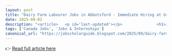 ```yaml
---
layout: post
title: "Dairy Farm Labourer Jobs in Abbotsford - Immediate Hiring at Graham Dairy Farms"
date: 2025-09-02
description: "<article>   <p id='last-updated'></p>   		      <h1>Join Our Herd: Dairy Farm Labourer Opportunities at Graham Dairy Farms</h1>        <table align='center' cellpadding='0' cellspacing='0' class='tr-caption-container' style='margin-left: auto; margin-right: auto;'><tbody><tr><td style='text-align: center;'><a href='https://blogger.googleusercontent.com/img/b/R29vZ2xl/AVvXsEhHF4kv-v3P-bC3me9sgE0GwEJPzfQFIgjyXoNSdOvXqUkI8feSTVKbuiDV0XwVGlvzr0afNy80o-f3W5p6pmJJJyoAmym8hgBoQSvS_fce81LqUsxa0_YZbswaoqf2FPFjvwGJnP8BEwA2sB07aw-0XdinxC5glK0_r_4UAmMJlYQNCkpy-2b1iWAcOLS9/s862/Dairy%20Farm%20Labourer%20Jobs%20in%20Abbotsford%20-%20Immediate%20Hiring%20at%20Graham%20Dairy%20Farms.png' style='margin-left: auto; margin-right: auto;'><img alt='Dairy Farm Labourer Jobs in Abbotsford - Immediate Hiring at Graham Dairy Farms' border='0' src='https://blogger.googleusercontent.com/img/b/R29vZ2xl/AVvXsEhHF4kv-v3P-bC3me9sgE0GwEJPzfQFIgjyXoNSdOvXqUkI8feSTVKbuiDV0XwVGlvzr0afNy80o-f3W5p6pmJJJyoAmym8hgBoQSvS_fce81LqUsxa0_YZbswaoqf2FPFjvwGJnP8BEwA2sB07aw-0XdinxC5glK0_r_4UAmMJlYQNCkpy-2b1iWAcOLS9/s16000/Dairy%20Farm%20Labourer%20Jobs%20in%20Abbotsford%20-%20Immediate%20Hiring%20at%20Graham%20Dairy%20Farms.png' title='Dairy Farm Labourer Jobs in Abbotsford - Immediate Hiring at Graham Dairy Farms' /></a></td></tr><tr><td class='tr-caption' style='text-align: center;'>Dairy Farm Labourer Jobs in Abbotsford - Immediate Hiring at Graham Dairy Farms</td></tr></tbody></table><p>The heart of the agricultural industry beats in the fields and barns of local farms. Graham Dairy Farms Ltd. is a cornerstone of the Abbotsford farming community, offering vital job opportunities for those who are passionate about animal care and sustainable agriculture. These roles are more than just a job; they are a chance to be part of a legacy that feeds nations.</p><section>          <h2>Company Overview: A Legacy of Quality and Care</h2>         <p>For over three decades, Graham Dairy Farms Ltd. has been a respected name in British Columbia's agricultural sector. Founded on the principles of animal welfare, sustainable farming practices, and producing the highest quality milk, the farm has grown from a small family operation into a modern, thriving enterprise. Their mission is simple: to provide nutritious dairy products while maintaining an unwavering commitment to the health and happiness of their herd and their team.</p>                     <p>The work culture at Graham Dairy is built on mutual respect, hard work, and a shared passion for the land and animals. It's a place where tradition meets innovation, and every team member is valued for their contribution to the daily operation. The company's achievements are not just measured in output, but in their low employee turnover, their support for the local economy, and their reputation as a fair and rewarding place to work.</p>          <h3>Why Job Seekers are Drawn to Graham Dairy Farms</h3>         <p>In an era of remote work and digital screens, Graham Dairy offers something profoundly tangible and rewarding. Job seekers are attracted to the honest, physical work that provides a clear sense of purpose and accomplishment at the end of each day. The company represents stability and growth within the essential food production industry, a sector that is always in demand.</p>         <p>Furthermore, Graham Dairy's explicit commitment to supporting newcomers, refugees, youth, and visible minorities creates an inclusive and welcoming environment that many modern job seekers actively look for. They don't just offer a paycheck; they offer a community and a supportive pathway for anyone willing to learn and work hard. This commitment to people, combined with a critical role in a global industry, makes it a unique and attractive employer.</p>                  <div class='testimonial'>             'I came to Canada as a refugee with no farming experience. Graham Dairy not only gave me a job but provided training, support with housing, and a welcoming community. Three years later, I'm a team supervisor and couldn't be happier with my career path.' - Maria L., Current Employee         </div>     </section>          <section>         <h2>The Dairy Industry in Abbotsford: A Growing Opportunity</h2>         <p>Abbotsford is known as the agricultural capital of British Columbia, with dairy farming being one of its most vital sectors. The region's rich soil and favorable climate create ideal conditions for dairy operations. As consumer demand for locally sourced, high-quality dairy products continues to grow, so does the need for skilled farm labor.</p>                  <p>Working in this industry provides not just a job, but a career with lasting potential. The skills you develop at Graham Dairy Farms are transferable across the agricultural sector, making this an excellent starting point for anyone interested in building a future in farming. With the current focus on food security and sustainable practices, dairy farm laborers play an essential role in our local and national food systems.</p>                  <h3>Understanding Modern Dairy Farming</h3>         <p>Today's dairy farms like Graham Dairy have evolved significantly from traditional operations. Modern technology now works hand-in-hand with traditional animal husbandry to ensure the highest standards of animal welfare and production efficiency. From automated feeding systems to climate-controlled barns and digital health monitoring, you'll be working with cutting-edge technology that makes farming more efficient and humane.</p>                  <p>This technological advancement doesn't replace the need for skilled human labor; rather, it enhances it. Workers at Graham Dairy receive comprehensive training on these systems, developing technical skills that are valuable across the agricultural sector. This blend of traditional farming knowledge and modern technology creates a dynamic work environment that is both challenging and rewarding.</p>     </section>      <section>         <h2>Dairy Farm Labourer</h2>         <p><strong>Role Overview:</strong> Provide essential daily care for our dairy herd, ensuring animal health, welfare, and efficient farm operations. No prior experience is necessary as we provide comprehensive training.</p>                  <h3>Key Responsibilities</h3>         <ul>             <li>Monitor the health and well-being of the dairy herd.</li>             <li>Supervise and assist with milking operations to ensure quality and hygiene.</li>             <li>Perform livestock feeding and maintain clean living environments.</li>             <li>Operate and perform basic maintenance on farm machinery and equipment.</li>             <li>Maintain detailed records of livestock performance and milk production.</li>             <li>Perform general farm duties to support the overall operation.</li>         </ul>          <h3>Ideal Candidate Profile</h3>         <ul>             <li>A strong work ethic and a willingness to learn.</li>             <li>Ability to perform physically demanding tasks and handle heavy loads.</li>             <li>Keen attention to detail, especially regarding animal health.</li>             <li>Ability to work independently and as part of a team.</li>             <li>Comfort working with large animals.</li>             <li>Reliability and a commitment to a consistent work schedule.</li>         </ul>          <p>This role is the backbone of our operation, directly ensuring the quality of our product and the satisfaction of our customers who trust us for wholesome, nutritious milk.</p>          <h3>Why This Role Matters to Our Business</h3>         <p>The Dairy Farm Labourer is not an entry-level position in the traditional sense; it is a foundational one. The health of every cow, the cleanliness of every stall, and the accuracy of every record directly impacts the quality of milk we produce. Your work ensures the wheels of our entire operation turn smoothly. Without dedicated individuals in this role, we simply could not maintain our standards of excellence or our reputation in the market. You are the first and most important line of defense in animal welfare and product quality.</p>                  <p>In today's competitive dairy market, consumers are increasingly concerned about where their food comes from and how animals are treated. Your role directly addresses these concerns by ensuring our practices meet the highest standards of animal care and product quality. This not only maintains our market position but strengthens consumer trust in the Graham Dairy brand.</p>          <h3>Skills, Growth, and Future Opportunities</h3>         <p>This position is a fantastic launchpad for a lasting career in agriculture. You will gain a comprehensive skill set that is highly valued across the farming industry, including animal husbandry, machinery operation, and data management. For those interested in career growth, this role offers a clear pathway. Proven, reliable labourers often advance to become Milking Parlour Supervisors, Herd Managers, or Equipment Operators. The hands-on experience you gain here is a form of education in itself, making you a valuable asset not only to our farm but to the entire agricultural sector. For more on building a career in this field, check out our blog on career tips in agriculture.</p>                  <p>Beyond technical skills, you'll develop important soft skills that transfer to any career path: responsibility, time management, teamwork, and problem-solving. Many of our former employees have gone on to successful careers in veterinary services, agricultural management, and even started their own farming operations using the knowledge gained at Graham Dairy.</p>     </section>          <section>         <h2>A Day in the Life of a Dairy Farm Labourer</h2>         <p>Curious about what your typical day might look like? While each day brings new challenges and opportunities, here's a general overview of what you can expect:</p>                  <h3>Morning Responsibilities (5:00 AM - 12:00 PM)</h3>         <p>Your day begins early with the first milking shift. You'll assist in preparing the cows for milking, ensuring equipment is sanitized and functioning properly. During this time, you'll also observe each animal for signs of health issues and record any concerns for the herd manager. After milking, you'll oversee the cleaning of the milking parlor and equipment before moving on to feeding duties.</p>                  <h3>Afternoon Tasks (12:00 PM - 5:00 PM)</h3>         <p>The afternoon typically involves barn maintenance, animal health checks, and facility operations. You might be cleaning stalls, checking feed inventory, assisting with veterinary visits, or performing light maintenance on equipment. This is also when you'll complete detailed records of milk production, animal health observations, and inventory usage.</p>                  <h3>Evening Duties (5:00 PM - 9:00 PM)</h3>         <p>The evening shift involves the second milking of the day, similar to the morning routine. You'll also ensure all animals are comfortable for the night, with adequate feed and water. Before finishing, you'll complete end-of-day reports and prepare the facility for the next day's operations.</p>                  <p>While the schedule is structured, each day brings variety. One day you might be assisting with a calving, another day you might be learning to operate new equipment, and during harvest season, you might assist with crop operations that support our feed supply.</p>     </section>      <section>         <h2>Career Benefits at Graham Dairy Farms</h2>         <p>Choosing a role at Graham Dairy is choosing a career with tangible benefits that support your professional and personal life.</p>                  <div class='benefits-grid'>             <div class='benefit-card'>                 <h3>Comprehensive On-the-Job Training</h3>                 <p>We invest in you from day one, ensuring you are confident and skilled in all aspects of your role. Our training program combines shadowing experienced staff with hands-on practice.</p>             </div>             <div class='benefit-card'>                 <h3>Inclusive and Supportive Culture</h3>                 <p>With specific programs for newcomers, refugees, and youth, we foster a diverse and welcoming workplace for everyone. Our diversity initiatives include language support and cultural awareness training for all staff.</p>             </div>             <div class='benefit-card'>                 <h3>Essential Industry Experience</h3>                 <p>Gain experience in the critical food production sector, a stable and always relevant industry. This experience opens doors throughout the agricultural sector.</p>             </div>             <div class='benefit-card'>                 <h3>Physical and Mental Wellbeing</h3>                 <p>Active, outdoor work contributes to a healthy lifestyle. We also provide access to wellness resources and mental health support through our employee assistance program.</p>             </div>             <div class='benefit-card'>                 <h3>Pathways for Advancement</h3>                 <p>We promote from within, rewarding hard work and dedication with increased responsibility and opportunity. Many of our managers started in entry-level positions.</p>             </div>             <div class='benefit-card'>                 <h3>Additional Perks</h3>                 <p>Enjoy fresh dairy products to take home, referral bonuses, seasonal bonuses, and access to company equipment for personal projects (when available).</p>             </div>         </div>     </section>      <section>         <h2>Why Join Graham Dairy Farms?</h2>         <p>Joining our team means becoming part of a family that values integrity, hard work, and compassion. Our values are not just words on a page; they are practiced daily in how we treat our animals and our employees. We believe in fair compensation for honest work and in creating an environment where everyone feels they belong.</p>                  <p>While the work is demanding, we understand the importance of balance. We strive to create predictable schedules and a supportive team atmosphere to prevent burnout. As one of our long-term employees, Mark, says: 'I started here five years ago with no experience. They taught me everything. Now, I'm managing a section of the herd. They see your potential and help you reach it. It's hard work, but it's the most rewarding job I've ever had.'</p>                  <h3>Our Commitment to Work-Life Balance</h3>         <p>We recognize that farming is a 24/7 operation, but we're committed to ensuring our employees have time for their lives outside work. While some flexibility is required, especially during calving season or equipment issues, we generally maintain predictable schedules with rotating shifts to distribute less desirable hours fairly among all team members.</p>                  <p>The impact of a career at Graham Dairy extends beyond the farm gates. You are contributing to the local food chain, supporting your community, and engaging in work that has genuine purpose. It's a career you can be proud of, knowing you're helping to feed families while practicing ethical, sustainable agriculture.</p>                  <div class='testimonial'>             'After graduating high school, I wasn't sure about college. Graham Dairy offered me a chance to learn valuable skills while earning a living. The on-the-job training was comprehensive, and now they're supporting my part-time agricultural science studies. I couldn't have asked for a better start to my career.' - James T., Dairy Labourer (2 years)         </div>     </section>      <section>         <h2>How to Apply: Your Guide to Joining Our Team</h2>         <p>Ready to take the first step? Here's how to put your best foot forward in the application process for these <strong>job opportunities</strong>.</p>          <h3>Crafting Your Application</h3>         <p>You do not need a formal resume packed with previous farm experience. Instead, focus on creating a simple, clear document that highlights your reliability, work ethic, and willingness to learn. Include any previous work history, even if it's not in agriculture, and emphasize skills like punctuality, teamwork, and physical stamina. A brief cover email expressing your genuine interest in farming and animal care can set you apart.</p>                  <p>When preparing your application, be sure to:</p>         <ul>             <li>Include your full contact information</li>             <li>Highlight any experience with animals, even pets or volunteer work</li>             <li>Mention any mechanical aptitude or experience with equipment</li>             <li>Note your availability to work flexible hours</li>             <li>Proofread for spelling and grammar errors</li>         </ul>          <h3>Acing the Interview</h3>         <p>Be prepared to talk about why you want to work on a farm. We value attitude over aptitude. Expect questions about how you handle physical work, early mornings, and repetitive tasks. Have your own questions ready too—ask about the training process, the team you'll be working with, and what a typical day looks like. For a deeper dive, read our guide on interview preparation for hands-on roles.</p>                  <p>Common interview questions we ask include:</p>         <ul>             <li>What interests you about working on a dairy farm?</li>             <li>How do you handle physically demanding work?</li>             <li>Can you describe a time you worked as part of a team?</li>             <li>How would you handle noticing an animal that seems unwell?</li>             <li>What are your long-term career goals?</li>         </ul>          <h3>Common Mistakes to Avoid</h3>         <p>Avoid applying without reading the job description. We need to know you understand the physical nature of the role. Don't exaggerate your skills; honesty about what you do and don't know is appreciated. Finally, ensure your contact information is correct and that you respond promptly to any emails or calls.</p>                  <p>Other common application mistakes include:</p>         <ul>             <li>Not customizing your application to our specific farm</li>             <li>Focusing only on what you want to gain rather than what you can contribute</li>             <li>Being vague about your availability</li>             <li>Not following up after submitting your application</li>         </ul>                  <p>To apply for the Dairy Farm Labourer position, please send your application to: <strong>apply.grahamdairyfarms@gmail.com</strong>. For more information about our farm,&nbsp;</p>     </section>      <section>         <h2>Frequently Asked Questions (FAQ)</h2>                  <!-- FAQ Section --> <details>   What is the salary for this position?   <div>     <p>The starting wage is $17.85 per hour. The pay is competitive for entry-level agricultural work in the Abbotsford area and reflects the value we place on our team members. After the initial probation period, performance-based raises are available every six months, with opportunities for additional bonuses based on farm productivity and individual performance.</p>   </div> </details>  <details>   What are the work hours like?   <div>     <p>This is a full-time, temporary position requiring 40 to 50 hours per week. The schedule can include early mornings, days, evenings, nights, and weekends, as animal care is a 24/7 operation. Shifts are scheduled to ensure fairness and adequate rest for all team members. Typical shifts are 8-10 hours with rotating schedules to distribute weekend and holiday coverage equitably.</p>   </div> </details>  <details>   Is there any possibility of remote work?   <div>     <p>No, this is an on-site only role. The nature of the work is hands-on and requires your physical presence on the farm to care for the animals and operate equipment. However, some record-keeping tasks may be completed digitally, allowing for limited flexibility in where these administrative duties are performed.</p>   </div> </details>  <details>   What is the company culture like?   <div>     <p>Our culture is built on teamwork, respect, and a shared commitment to animal welfare. It's a supportive environment where everyone helps each other out. We pride ourselves on being inclusive and providing a welcoming <strong>work culture</strong> for people from all backgrounds. Regular team events, seasonal celebrations, and recognition programs help maintain a positive atmosphere despite the hard work.</p>   </div> </details>  <details>   Are there opportunities for promotion and career growth?   <div>     <p>Absolutely. We believe in promoting from within. Demonstrating a strong work ethic, reliability, and a willingness to learn can lead to supervisory roles, specialized positions in herd health or machinery, and other advanced opportunities within our operation. Many of our current managers started in entry-level positions and advanced through our structured progression pathway.</p>   </div> </details>  <details>   How long does the hiring process take?   <div>     <p>We aim to move quickly for these <strong>vacancies in 2025</strong>. Given the start date is 'as soon as possible,' we will be reviewing applications as they come in and scheduling interviews promptly. You can expect to hear back from us within a week or two of applying if you are shortlisted. The entire process from application to job offer typically takes 2-3 weeks.</p>   </div> </details>  <details>   What kind of training can I expect?   <div>     <p>All new employees undergo a comprehensive two-week training program that covers animal handling, safety protocols, equipment operation, and farm procedures. This includes both classroom instruction and hands-on training with an experienced mentor. Ongoing training continues throughout your employment, with opportunities to specialize in areas like artificial insemination, milk quality management, or equipment maintenance.</p>   </div> </details>  <details>   Is housing available for this position?   <div>     <p>While we don't typically provide housing as part of compensation, we do assist newcomers and refugees with finding appropriate housing in the area. We have relationships with local landlords and can provide references and guidance to help you secure accommodation. Some temporary housing options may be available for the initial transition period.</p>   </div> </details>  <!-- FAQ Schema Markup -->       </section>      <section>         <h2>Take the Next Step in Your Career</h2>         <p>If you're looking for a job that offers more than just a salary—a career that provides purpose, teaches invaluable skills, and connects you to the vital process of food production—then look no further. This is your chance to start a journey in a stable and rewarding industry. Your hard work will be respected, your growth will be supported, and your contribution will be meaningful. Don't let this opportunity pass you by.</p>                  <p>At Graham Dairy Farms, we're not just hiring employees; we're welcoming new members to our farming family. We're invested in your success because when you thrive, our farm thrives. Whether you're looking for a stepping stone into agriculture or a long-term career path, we provide the foundation for growth and fulfillment.</p>                  <p>The deadline for applications is October 1, 2025, but we encourage you to apply as soon as possible as we're looking to fill these positions quickly. If you have any questions about the role or the application process, don't hesitate to reach out to us at apply.grahamdairyfarms@gmail.com.</p>     </section>      <button id='apply-cta'>CLICK TO APPLY</button> </article>"
tags: ['Canada Jobs', 'Jobs & Internships']
canonical_url: "https://jobscholarguide.blogspot.com/2025/09/dairy-farm-labourer-jobs-in-abbotsford.html"
---
```


👉 [Read full article here](https://jobscholarguide.blogspot.com/2025/09/dairy-farm-labourer-jobs-in-abbotsford.html)
